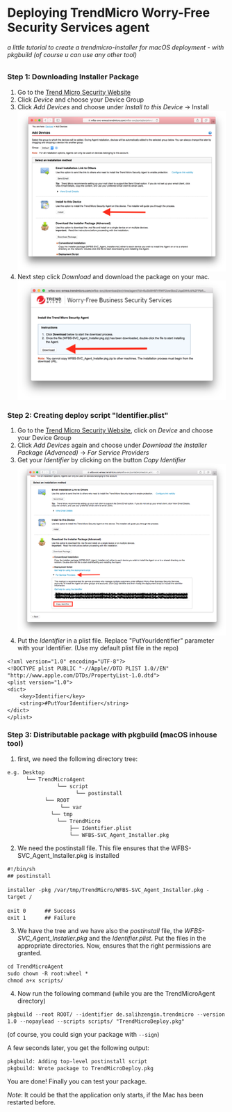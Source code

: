 # Deploying TrendMicro Worry-Free Security Services agent
###### a little tutorial to create a trendmicro-installer for macOS deployment - with pkgbuild (of course u can use any other tool)

### Step 1: Downloading Installer Package
1. Go to the [Trend Micro Security Website](https://wfbs-svc-emea.trendmicro.com/) 
2. Click *Device* and choose your Device Group
3. Click *Add Devices* and choose under *Install to this Device* -> Install
![1](images/Screenshot1.png)
4. Next step click *Download* and download the package on your mac.
![2](images/Screenshot2.png)

### Step 2: Creating deploy script "Identifier.plist"
1. Go to the [Trend Micro Security Website](https://wfbs-svc-emea.trendmicro.com/), click on *Device* and choose your Device Group
2. Click *Add Devices* again and choose under *Download the Installer Package (Advanced)* -> *For Service Providers*
3. Get your *Identifier* by clicking on the button *Copy Identifier*
![3](images/Screenshot3.png)
4. Put the *Identifier* in a plist file. Replace "PutYourIdentifier" parameter with your Identifier. (Use my default plist file in the repo)
```plist
<?xml version="1.0" encoding="UTF-8"?>
<!DOCTYPE plist PUBLIC "-//Apple//DTD PLIST 1.0//EN" "http://www.apple.com/DTDs/PropertyList-1.0.dtd">
<plist version="1.0">
<dict>
	<key>Identifier</key>
	<string>#PutYourIdentifier</string>
</dict>
</plist>
```

### Step 3: Distributable package with pkgbuild (macOS inhouse tool)
1. first, we need the following directory tree:
```
e.g. Desktop
      └── TrendMicroAgent
                └── script
                      └── postinstall
    		└── ROOT
        	     └── var
			  └── tmp
				└── TrendMicro
					├── Identifier.plist
					└── WFBS-SVC_Agent_Installer.pkg
```
2. We need the postinstall file. This file ensures that the WFBS-SVC_Agent_Installer.pkg is installed
```shell
#!/bin/sh
## postinstall

installer -pkg /var/tmp/TrendMicro/WFBS-SVC_Agent_Installer.pkg -target /

exit 0		## Success
exit 1		## Failure
```

3. We have the tree and we have also the *postinstall* file, the *WFBS-SVC_Agent_Installer.pkg* and the *Identifier.plist*. Put the files in the appropriate directories. Now, ensures that the right permissions are granted.
```
cd TrendMicroAgent
sudo chown -R root:wheel *
chmod a+x scripts/
```
4. Now run the following command (while you are the TrendMicroAgent directory)
```
pkgbuild --root ROOT/ --identifier de.salihzengin.trendmicro --version 1.0 --nopayload --scripts scripts/ "TrendMicroDeploy.pkg"
```
(of course, you could sign your package with `--sign`)

A few seconds later, you get the following output:
```
pkgbuild: Adding top-level postinstall script
pkgbuild: Wrote package to TrendMicroDeploy.pkg
```
You are done! Finally you can test your package.

*Note*: It could be that the application only starts, if the Mac has been restarted before.
